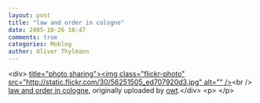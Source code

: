 ```yaml
---
layout: post
title: "law and order in cologne"
date: 2005-10-26 10:47
comments: true
categories: Moblog
author: Oliver Thylmann
---
```



&lt;div&gt;	[ title=&quot;photo sharing&quot;&gt;&lt;img class=&quot;flickr-photo&quot; src=&quot;http://static.flickr.com/30/56251505_ed707920d3.jpg&quot; alt=&quot;&quot; /&gt;](http://www.flickr.com/photos/oliver/56251505/)&lt;br /&gt;	[law and order in cologne](http://www.flickr.com/photos/oliver/56251505/), originally uploaded by [owt](http://www.flickr.com/people/oliver/).&lt;/div&gt;				&lt;p&gt;	&lt;/p&gt;


